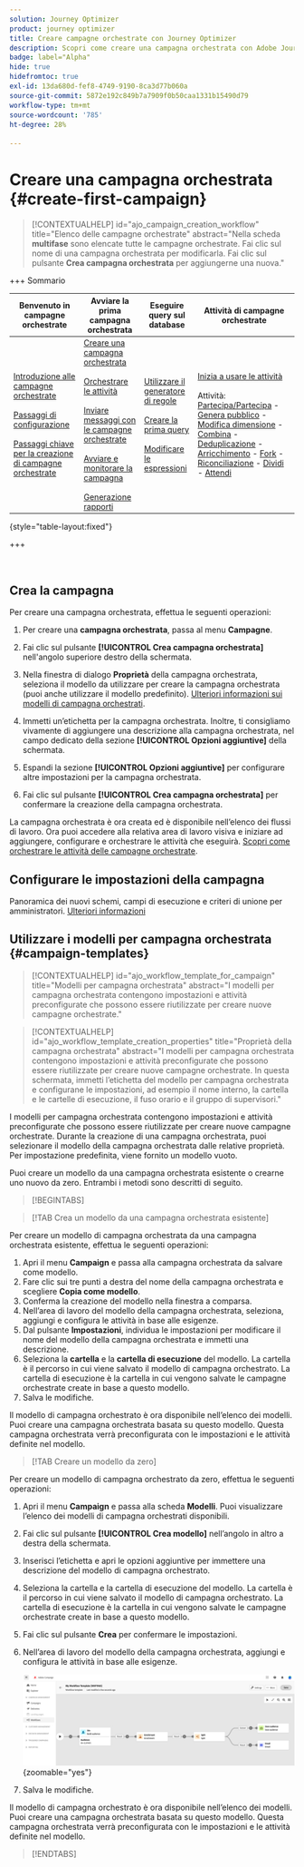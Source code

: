 ```yaml
---
solution: Journey Optimizer
product: journey optimizer
title: Creare campagne orchestrate con Journey Optimizer
description: Scopri come creare una campagna orchestrata con Adobe Journey Optimizer
badge: label="Alpha"
hide: true
hidefromtoc: true
exl-id: 13da680d-fef8-4749-9190-8ca3d77b060a
source-git-commit: 5872e192c849b7a7909f0b50caa1331b15490d79
workflow-type: tm+mt
source-wordcount: '785'
ht-degree: 28%

---
```



# Creare una campagna orchestrata {#create-first-campaign}

>[!CONTEXTUALHELP]
>id="ajo_campaign_creation_workflow"
>title="Elenco delle campagne orchestrate"
>abstract="Nella scheda **multifase** sono elencate tutte le campagne orchestrate. Fai clic sul nome di una campagna orchestrata per modificarla. Fai clic sul pulsante **Crea campagna orchestrata** per aggiungerne una nuova."

+++ Sommario

| Benvenuto in campagne orchestrate | Avviare la prima campagna orchestrata | Eseguire query sul database | Attività di campagne orchestrate |
|---|---|---|---|
| [Introduzione alle campagne orchestrate](gs-orchestrated-campaigns.md)<br/><br/>[Passaggi di configurazione](configuration-steps.md)<br/><br/>[Passaggi chiave per la creazione di campagne orchestrate](gs-campaign-creation.md) | [Creare una campagna orchestrata](create-orchestrated-campaign.md)<br/><br/>[Orchestrare le attività](orchestrate-activities.md)<br/><br/>[Inviare messaggi con le campagne orchestrate](send-messages.md)<br/><br/>[Avviare e monitorare la campagna](start-monitor-campaigns.md)<br/><br/>[Generazione rapporti](reporting-campaigns.md) | [Utilizzare il generatore di regole](orchestrated-rule-builder.md)<br/><br/>[Creare la prima query](build-query.md)<br/><br/>[Modificare le espressioni](edit-expressions.md) | [Inizia a usare le attività](activities/about-activities.md)<br/><br/>Attività:<br/>[Partecipa/Partecipa](activities/and-join.md) - [Genera pubblico](activities/build-audience.md) - [Modifica dimensione](activities/change-dimension.md) - [Combina](activities/combine.md) - [Deduplicazione](activities/deduplication.md) - [Arricchimento](activities/enrichment.md) - [Fork](activities/fork.md) - [Riconciliazione](activities/reconciliation.md) - [Dividi](activities/split.md) - [Attendi](activities/wait.md) |

{style="table-layout:fixed"}

+++

<br/>

## Crea la campagna

Per creare una campagna orchestrata, effettua le seguenti operazioni:

1. Per creare una **campagna orchestrata**, passa al menu **Campagne**.

1. Fai clic sul pulsante **[!UICONTROL Crea campagna orchestrata]** nell&#39;angolo superiore destro della schermata.

1. Nella finestra di dialogo **Proprietà** della campagna orchestrata, seleziona il modello da utilizzare per creare la campagna orchestrata (puoi anche utilizzare il modello predefinito). [Ulteriori informazioni sui modelli di campagna orchestrati](#campaign-templates).

1. Immetti un’etichetta per la campagna orchestrata. Inoltre, ti consigliamo vivamente di aggiungere una descrizione alla campagna orchestrata, nel campo dedicato della sezione **[!UICONTROL Opzioni aggiuntive]** della schermata.

1. Espandi la sezione **[!UICONTROL Opzioni aggiuntive]** per configurare altre impostazioni per la campagna orchestrata.

1. Fai clic sul pulsante **[!UICONTROL Crea campagna orchestrata]** per confermare la creazione della campagna orchestrata.

La campagna orchestrata è ora creata ed è disponibile nell’elenco dei flussi di lavoro. Ora puoi accedere alla relativa area di lavoro visiva e iniziare ad aggiungere, configurare e orchestrare le attività che eseguirà. [Scopri come orchestrare le attività delle campagne orchestrate](orchestrate-activities.md).

## Configurare le impostazioni della campagna

Panoramica dei nuovi schemi, campi di esecuzione e criteri di unione per amministratori. [Ulteriori informazioni](configuration-steps.md)

## Utilizzare i modelli per campagna orchestrata {#campaign-templates}

>[!CONTEXTUALHELP]
>id="ajo_workflow_template_for_campaign"
>title="Modelli per campagna orchestrata"
>abstract="I modelli per campagna orchestrata contengono impostazioni e attività preconfigurate che possono essere riutilizzate per creare nuove campagne orchestrate."

>[!CONTEXTUALHELP]
>id="ajo_workflow_template_creation_properties"
>title="Proprietà della campagna orchestrata"
>abstract="I modelli per campagna orchestrata contengono impostazioni e attività preconfigurate che possono essere riutilizzate per creare nuove campagne orchestrate. In questa schermata, immetti l’etichetta del modello per campagna orchestrata e configurane le impostazioni, ad esempio il nome interno, la cartella e le cartelle di esecuzione, il fuso orario e il gruppo di supervisori."

I modelli per campagna orchestrata contengono impostazioni e attività preconfigurate che possono essere riutilizzate per creare nuove campagne orchestrate. Durante la creazione di una campagna orchestrata, puoi selezionare il modello della campagna orchestrata dalle relative proprietà. Per impostazione predefinita, viene fornito un modello vuoto.

Puoi creare un modello da una campagna orchestrata esistente o crearne uno nuovo da zero. Entrambi i metodi sono descritti di seguito.

>[!BEGINTABS]

>[!TAB Crea un modello da una campagna orchestrata esistente]

Per creare un modello di campagna orchestrata da una campagna orchestrata esistente, effettua le seguenti operazioni:

1. Apri il menu **Campaign** e passa alla campagna orchestrata da salvare come modello.
1. Fare clic sui tre punti a destra del nome della campagna orchestrata e scegliere **Copia come modello**.
1. Conferma la creazione del modello nella finestra a comparsa.
1. Nell’area di lavoro del modello della campagna orchestrata, seleziona, aggiungi e configura le attività in base alle esigenze.
1. Dal pulsante **Impostazioni**, individua le impostazioni per modificare il nome del modello della campagna orchestrata e immetti una descrizione.
1. Seleziona la **cartella** e la **cartella di esecuzione** del modello. La cartella è il percorso in cui viene salvato il modello di campagna orchestrato. La cartella di esecuzione è la cartella in cui vengono salvate le campagne orchestrate create in base a questo modello.
1. Salva le modifiche.

Il modello di campagna orchestrato è ora disponibile nell’elenco dei modelli. Puoi creare una campagna orchestrata basata su questo modello. Questa campagna orchestrata verrà preconfigurata con le impostazioni e le attività definite nel modello.


>[!TAB Creare un modello da zero]


Per creare un modello di campagna orchestrato da zero, effettua le seguenti operazioni:

1. Apri il menu **Campaign** e passa alla scheda **Modelli**. Puoi visualizzare l’elenco dei modelli di campagna orchestrati disponibili.
1. Fai clic sul pulsante **[!UICONTROL Crea modello]** nell’angolo in altro a destra della schermata.
1. Inserisci l’etichetta e apri le opzioni aggiuntive per immettere una descrizione del modello di campagna orchestrato.
1. Seleziona la cartella e la cartella di esecuzione del modello. La cartella è il percorso in cui viene salvato il modello di campagna orchestrato. La cartella di esecuzione è la cartella in cui vengono salvate le campagne orchestrate create in base a questo modello.
1. Fai clic sul pulsante **Crea** per confermare le impostazioni.
1. Nell’area di lavoro del modello della campagna orchestrata, aggiungi e configura le attività in base alle esigenze.

   ![](assets/wf-template-activities.png){zoomable="yes"}

1. Salva le modifiche.

Il modello di campagna orchestrato è ora disponibile nell’elenco dei modelli. Puoi creare una campagna orchestrata basata su questo modello. Questa campagna orchestrata verrà preconfigurata con le impostazioni e le attività definite nel modello.

>[!ENDTABS]
